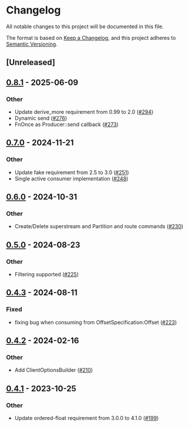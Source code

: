 # Changelog
All notable changes to this project will be documented in this file.

The format is based on [Keep a Changelog](https://keepachangelog.com/en/1.0.0/),
and this project adheres to [Semantic Versioning](https://semver.org/spec/v2.0.0.html).

## [Unreleased]

## [0.8.1](https://github.com/rabbitmq/rabbitmq-stream-rust-client/compare/rabbitmq-stream-protocol-v0.8.0...rabbitmq-stream-protocol-v0.8.1) - 2025-06-09

### Other

- Update derive_more requirement from 0.99 to 2.0 ([#294](https://github.com/rabbitmq/rabbitmq-stream-rust-client/pull/294))
- Dynamic send ([#276](https://github.com/rabbitmq/rabbitmq-stream-rust-client/pull/276))
- FnOnce as Producer::send callback ([#273](https://github.com/rabbitmq/rabbitmq-stream-rust-client/pull/273))

## [0.7.0](https://github.com/rabbitmq/rabbitmq-stream-rust-client/compare/rabbitmq-stream-protocol-v0.6.0...rabbitmq-stream-protocol-v0.7.0) - 2024-11-21

### Other

- Update fake requirement from 2.5 to 3.0 ([#251](https://github.com/rabbitmq/rabbitmq-stream-rust-client/pull/251))
- Single active consumer implementation ([#248](https://github.com/rabbitmq/rabbitmq-stream-rust-client/pull/248))

## [0.6.0](https://github.com/rabbitmq/rabbitmq-stream-rust-client/compare/rabbitmq-stream-protocol-v0.5.0...rabbitmq-stream-protocol-v0.6.0) - 2024-10-31

### Other

- Create/Delete superstream and Partition and route commands ([#230](https://github.com/rabbitmq/rabbitmq-stream-rust-client/pull/230))

## [0.5.0](https://github.com/rabbitmq/rabbitmq-stream-rust-client/compare/rabbitmq-stream-protocol-v0.4.3...rabbitmq-stream-protocol-v0.5.0) - 2024-08-23

### Other
- Filtering supported ([#225](https://github.com/rabbitmq/rabbitmq-stream-rust-client/pull/225))

## [0.4.3](https://github.com/rabbitmq/rabbitmq-stream-rust-client/compare/rabbitmq-stream-protocol-v0.4.2...rabbitmq-stream-protocol-v0.4.3) - 2024-08-11

### Fixed
- fixing bug when consuming from OffsetSpecification:Offset ([#223](https://github.com/rabbitmq/rabbitmq-stream-rust-client/pull/223))

## [0.4.2](https://github.com/rabbitmq/rabbitmq-stream-rust-client/compare/rabbitmq-stream-protocol-v0.4.1...rabbitmq-stream-protocol-v0.4.2) - 2024-02-16

### Other
- Add ClientOptionsBuilder ([#210](https://github.com/rabbitmq/rabbitmq-stream-rust-client/pull/210))

## [0.4.1](https://github.com/rabbitmq/rabbitmq-stream-rust-client/compare/rabbitmq-stream-protocol-v0.4.0...rabbitmq-stream-protocol-v0.4.1) - 2023-10-25

### Other
- Update ordered-float requirement from 3.0.0 to 4.1.0 ([#199](https://github.com/rabbitmq/rabbitmq-stream-rust-client/pull/199))
